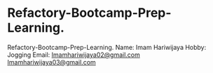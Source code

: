 # Refactory-Bootcamp-Prep-Learning.
Refactory-Bootcamp-Prep-Learning.
Name: Imam Hariwijaya
Hobby: Jogging
Email: Imamhariwijaya02@gmail.com Imamhariwijaya03@gmail.com 
